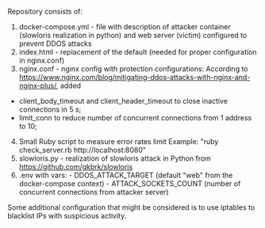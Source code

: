 Repository consists of:
  1) docker-compose.yml - file with description of attacker container (slowloris realization in python) and web server (victim) configured to prevent DDOS attacks
  2) index.html - replacement of the default (needed for proper configuration in nginx.conf)
  3) nginx.conf - nginx config with protection configurations:
   According to https://www.nginx.com/blog/mitigating-ddos-attacks-with-nginx-and-nginx-plus/, added
   - client_body_timeout and client_header_timeout to close inactive connections in 5 s;
   - limit_conn to reduce number of concurrent connections from 1 address to 10;
  4) Small Ruby script to measure error rates limit
    Example: "ruby check_server.rb http://localhost:8080"
  5) slowloris.py - realization of slowloris attack in Python from https://github.com/gkbrk/slowloris
  6) .env with vars:
    - DDOS_ATTACK_TARGET (default "web" from the docker-compose context)
    - ATTACK_SOCKETS_COUNT (number of concurrent connections from attacker server)


Some additional configuration that might be considered is to use iptables to blacklist IPs with suspicious activity.
